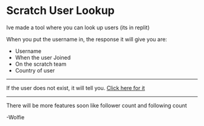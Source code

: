 # Scratch User Lookup
Ive made a tool where you can look up users (its in replit)

When you put the username in, the response it will give you are:
+ Username 
+ When the user Joined
+ On the scratch team
+ Country of user
***
If the user does not exist, it will tell you.
[Click here for it](https://replit.com/@wolfieboy09/Scratch-User-Lookup?v=1)
***
There will be more features soon like follower count and following count

-Wolfie